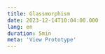 ```yaml
---
title: Glassmorphism
date: 2023-12-14T10:04:00.000
lang: en
duration: 5min
meta: 'View Prototype'
---
```


<Glassmorphism />
